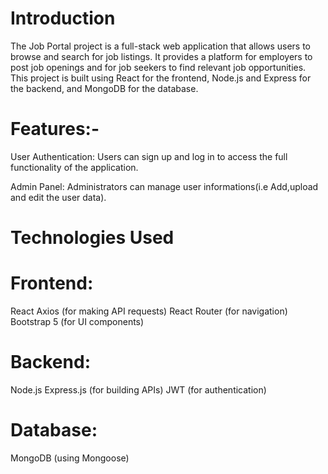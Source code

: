 # Introduction

The Job Portal project is a full-stack web application that allows users to browse and search for job listings. It provides a platform for employers to post job openings and for job seekers to find relevant job opportunities. This project is built using React for the frontend, Node.js and Express for the backend, and MongoDB for the database.


# Features:-

User Authentication: Users can sign up and log in to access the full functionality of the application.

Admin Panel: Administrators can manage user informations(i.e Add,upload and edit the user data).



# Technologies Used

# Frontend:
React
Axios (for making API requests)
React Router (for navigation)
Bootstrap 5 (for UI components)
# Backend:
Node.js
Express.js (for building APIs)
JWT (for authentication)
# Database:
MongoDB (using Mongoose)
